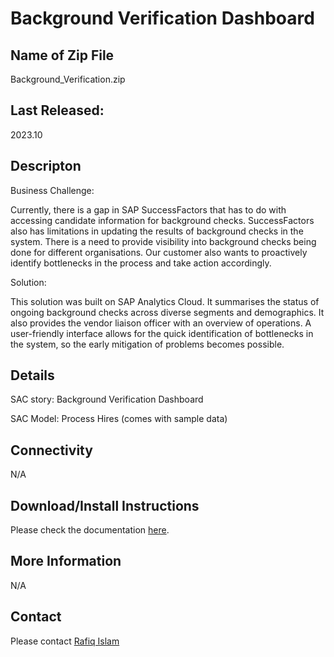 # Background Verification Dashboard

## Name of Zip File
Background_Verification.zip

## Last Released:
2023.10

## Descripton
Business Challenge:

Currently, there is a gap in SAP SuccessFactors that has to do with accessing candidate information for background checks. SuccessFactors also has limitations in updating the results of background checks in the system. There is a need to provide visibility into background checks being done for different organisations. Our customer also wants to proactively identify bottlenecks in the process and take action accordingly.

Solution:

This solution was built on SAP Analytics Cloud. It summarises the status of ongoing background checks across diverse segments and demographics. It also provides the vendor liaison officer with an overview of operations. A user-friendly interface allows for the quick identification of bottlenecks in the system, so the early mitigation of problems becomes possible.

## Details
SAC story: Background Verification Dashboard

SAC Model: Process Hires (comes with sample data)

## Connectivity
N/A

## Download/Install Instructions
Please check the documentation [here](https://help.sap.com/docs/SAP_ANALYTICS_CLOUD/42093f14b43c485fbe3adbbe81eff6c8/603e26204ce14bd8b5f9729a8123636f.html).

## More Information
N/A 

## Contact
Please contact [Rafiq Islam](mailto:rafiq.islam@sap.com)
